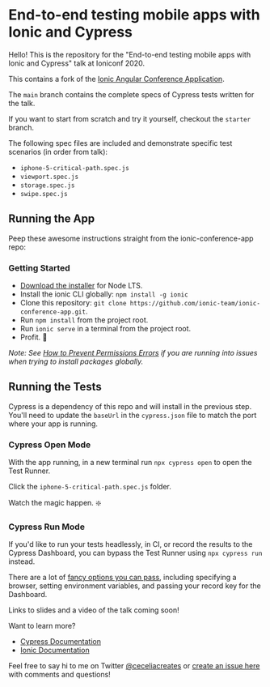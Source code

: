 # End-to-end testing mobile apps with Ionic and Cypress

Hello! This is the repository for the "End-to-end testing mobile apps with Ionic and Cypress" talk at Ioniconf 2020. 

This contains a fork of the [Ionic Angular Conference Application](https://github.com/ionic-team/ionic-conference-app). 

The `main` branch contains the complete specs of Cypress tests written for the talk. 

If you want to start from scratch and try it yourself, checkout the `starter` branch.

The following spec files are included and demonstrate specific test scenarios (in order from talk):

- `iphone-5-critical-path.spec.js`
- `viewport.spec.js`
- `storage.spec.js`
- `swipe.spec.js`

## Running the App

Peep these awesome instructions straight from the ionic-conference-app repo:

### Getting Started

* [Download the installer](https://nodejs.org/) for Node LTS.
* Install the ionic CLI globally: `npm install -g ionic`
* Clone this repository: `git clone https://github.com/ionic-team/ionic-conference-app.git`.
* Run `npm install` from the project root.
* Run `ionic serve` in a terminal from the project root.
* Profit. :tada:

_Note: See [How to Prevent Permissions Errors](https://docs.npmjs.com/getting-started/fixing-npm-permissions) if you are running into issues when trying to install packages globally._

## Running the Tests

Cypress is a dependency of this repo and will install in the previous step. You'll need to update the `baseUrl` in the `cypress.json` file to match the port where your app is running.

### Cypress Open Mode

With the app running, in a new terminal run `npx cypress open` to open the Test Runner.

Click the `iphone-5-critical-path.spec.js` folder.

Watch the magic happen. :sparkle:

### Cypress Run Mode

If you'd like to run your tests headlessly, in CI, or record the results to the Cypress Dashboard, you can bypass the Test Runner using `npx cypress run` instead.

There are a lot of [fancy options you can pass](https://docs.cypress.io/guides/guides/command-line.html#cypress-run), including specifying a browser, setting environment variables, and passing your record key for the Dashboard. 

Links to slides and a video of the talk coming soon!

Want to learn more?

- [Cypress Documentation](https://docs.cypress.io)
- [Ionic Documentation](https://ionicframework.com/docs)

Feel free to say hi to me on Twitter [@ceceliacreates](https://www.twitter.com/ceceliacreates) or [create an issue here](https://github.com/ceceliacreates/ionic-cypress/issues/new) with comments and questions!
